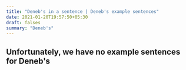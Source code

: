```yaml
---
title: "Deneb's in a sentence | Deneb's example sentences"
date: 2021-01-20T19:57:50+05:30
draft: falses
summary: "Deneb's"
---
```

## Unfortunately, we have no example sentences for Deneb's                 
